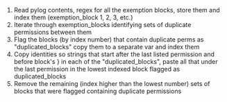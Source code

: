 1. Read pylog contents, regex for all the exemption blocks, store them and index them (exemption_block 1, 2, 3, etc.)
2. Iterate through exemption_blocks identifying sets of duplicate permissions between them
3. Flag the blocks (by index number) that contain duplicate perms as "duplicated_blocks" copy them to a separate var and index them
4. Copy identities so strings that start after the last listed permission and before block's } in each of the "duplicated_blocks", paste all that under the last permission in the lowest indexed block flagged as duplicated_blocks
5. Remove the remaining (index higher than the lowest number) sets of blocks that were flagged containing duplicate permissions
